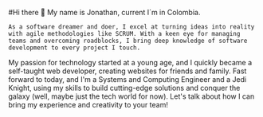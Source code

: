 #Hi there :wave: My name is Jonathan, current I´m in Colombia.

```
As a software dreamer and doer, I excel at turning ideas into reality with agile methodologies like SCRUM. With a keen eye for managing teams and overcoming roadblocks, I bring deep knowledge of software development to every project I touch. 
```

My passion for technology started at a young age, and I quickly became a self-taught web developer, creating websites for friends and family. Fast forward to today, and I'm a Systems and Computing Engineer and a Jedi Knight, using my skills to build cutting-edge solutions and conquer the galaxy (well, maybe just the tech world for now). Let's talk about how I can bring my experience and creativity to your team!
